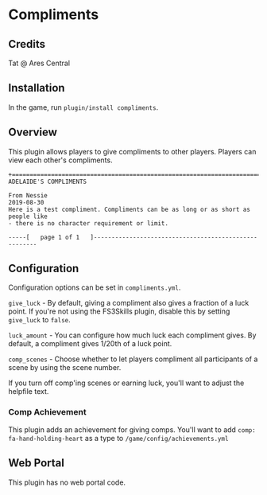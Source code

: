 # Compliments

## Credits
Tat @ Ares Central

## Installation

In the game, run `plugin/install compliments`.

## Overview

This plugin allows players to give compliments to other players. Players can view each other's compliments.

```
+============================================================================+
ADELAIDE'S COMPLIMENTS

From Nessie                                                       2019-08-30
Here is a test compliment. Compliments can be as long or as short as people like
- there is no character requirement or limit.

-----[   page 1 of 1   ]------------------------------------------------------
```

## Configuration

Configuration options can be set in `compliments.yml`.

`give_luck` - By default, giving a compliment also gives a fraction of a luck point. If you're not using the FS3Skills plugin, disable this by setting `give_luck` to `false`.

`luck_amount` - You can configure how much luck each compliment gives. By default, a compliment gives 1/20th of a luck point.

`comp_scenes` - Choose whether to let players compliment all participants of a scene by using the scene number.

If you turn off comp'ing scenes or earning luck, you'll want to adjust the helpfile text.

### Comp Achievement

This plugin adds an achievement for giving comps. You'll want to add `comp: fa-hand-holding-heart` as a type to `/game/config/achievements.yml`

## Web Portal

This plugin has no web portal code.  
